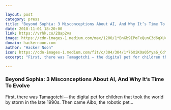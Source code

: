 ```yaml
---

layout: post
category: press
title: "Beyond Sophia: 3 Misconceptions About AI, And Why It’s Time To Evolve"
date: 2018-11-01 18:20:00
link: https://vrhk.co/2Qap2va
image: https://cdn-images-1.medium.com/max/1200/1*BnGb9IPoFxQunC3d6qXUvA.jpeg
domain: hackernoon.com
author: "Hacker Noon"
icon: https://cdn-images-1.medium.com/fit/c/304/304/1*76XiKOa05Yya6_CdYX8pVg.jpeg
excerpt: "First, there was Tamagotchi — the digital pet for children that took the world by storm in the late 1990s. Then came Aibo, the robotic pet…"

---
```


### Beyond Sophia: 3 Misconceptions About AI, And Why It’s Time To Evolve

First, there was Tamagotchi — the digital pet for children that took the world by storm in the late 1990s. Then came Aibo, the robotic pet…